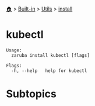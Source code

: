 <!--startTocHeader-->
[🏠](../../../README.md) > [Built-in](../../README.md) > [Utils](../README.md) > [install](README.md)
# kubectl
<!--endTocHeader-->

```
Usage:
  zaruba install kubectl [flags]

Flags:
  -h, --help   help for kubectl

```

# Subtopics
<!--startTocSubtopic-->
<!--endTocSubtopic-->